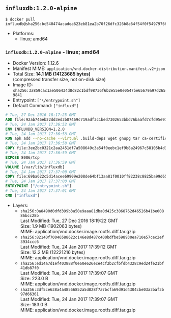 ## `influxdb:1.2.0-alpine`

```console
$ docker pull influxdb@sha256:bc540474acadea623eb81ea2b70f26dfc326b8a64f54f0f54979766c843cc53d
```

-	Platforms:
	-	linux; amd64

### `influxdb:1.2.0-alpine` - linux; amd64

-	Docker Version: 1.12.6
-	Manifest MIME: `application/vnd.docker.distribution.manifest.v2+json`
-	Total Size: **14.1 MB (14123685 bytes)**  
	(compressed transfer size, not on-disk size)
-	Image ID: `sha256:3a859cac1ae506434d8c82c1bdf98736f6b2e55e0e0547be65679a97d2659841`
-	Entrypoint: `["\/entrypoint.sh"]`
-	Default Command: `["influxd"]`

```dockerfile
# Tue, 27 Dec 2016 18:17:25 GMT
ADD file:92ab746eb22dd3ed2b87469c719adf3c1bed7302653bbd76baafd7cfd95e911e in / 
# Tue, 24 Jan 2017 17:36:52 GMT
ENV INFLUXDB_VERSION=1.2.0
# Tue, 24 Jan 2017 17:36:58 GMT
RUN apk add --no-cache --virtual .build-deps wget gnupg tar ca-certificates &&     update-ca-certificates &&     gpg --keyserver hkp://ha.pool.sks-keyservers.net         --recv-keys 05CE15085FC09D18E99EFB22684A14CF2582E0C5 &&     wget -q https://dl.influxdata.com/influxdb/releases/influxdb-${INFLUXDB_VERSION}-static_linux_amd64.tar.gz.asc &&     wget -q https://dl.influxdata.com/influxdb/releases/influxdb-${INFLUXDB_VERSION}-static_linux_amd64.tar.gz &&     gpg --batch --verify influxdb-${INFLUXDB_VERSION}-static_linux_amd64.tar.gz.asc influxdb-${INFLUXDB_VERSION}-static_linux_amd64.tar.gz &&     mkdir -p /usr/src &&     tar -C /usr/src -xzf influxdb-${INFLUXDB_VERSION}-static_linux_amd64.tar.gz &&     rm -f /usr/src/influxdb-*/influxdb.conf &&     chmod +x /usr/src/influxdb-*/* &&     cp -a /usr/src/influxdb-*/* /usr/bin/ &&     rm -rf *.tar.gz* /usr/src /root/.gnupg &&     apk del .build-deps
# Tue, 24 Jan 2017 17:36:58 GMT
COPY file:3ee2bc0321c2aa2451df7a508649c3a54f0eebc1ef9b8a24967c58105b4d3160 in /etc/influxdb/influxdb.conf 
# Tue, 24 Jan 2017 17:36:59 GMT
EXPOSE 8086/tcp
# Tue, 24 Jan 2017 17:36:59 GMT
VOLUME [/var/lib/influxdb]
# Tue, 24 Jan 2017 17:37:00 GMT
COPY file:69ba622c5d14acee69909e208de64bf13aa81f0010ff82238c8825ba99d65290 in /entrypoint.sh 
# Tue, 24 Jan 2017 17:37:00 GMT
ENTRYPOINT ["/entrypoint.sh"]
# Tue, 24 Jan 2017 17:37:01 GMT
CMD ["influxd"]
```

-	Layers:
	-	`sha256:0a8490d0dfd399b3a50e9aaa81dba0d425c3868762d46526b41be00886bcc28b`  
		Last Modified: Tue, 27 Dec 2016 18:19:22 GMT  
		Size: 1.9 MB (1902063 bytes)  
		MIME: application/vnd.docker.image.rootfs.diff.tar.gzip
	-	`sha256:82140f70046588622c146e8d487c400bdfbe598930ea710e57cec2ef3934ccc6`  
		Last Modified: Tue, 24 Jan 2017 17:39:12 GMT  
		Size: 12.2 MB (12221216 bytes)  
		MIME: application/vnd.docker.image.rootfs.diff.tar.gzip
	-	`sha256:ed14a7d1ef403888f0e60e626ece4cf2b2cfbfdb4328c9ed24fe21bf41db87f0`  
		Last Modified: Tue, 24 Jan 2017 17:39:07 GMT  
		Size: 223.0 B  
		MIME: application/vnd.docker.image.rootfs.diff.tar.gzip
	-	`sha256:3df5ce638a4a48566852a5d828f7a7bcfa69d91d4304cbe03a3baf3b97d66361`  
		Last Modified: Tue, 24 Jan 2017 17:39:07 GMT  
		Size: 183.0 B  
		MIME: application/vnd.docker.image.rootfs.diff.tar.gzip
